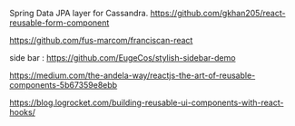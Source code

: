 Spring Data JPA layer for Cassandra.
https://github.com/gkhan205/react-reusable-form-component

https://github.com/fus-marcom/franciscan-react

side bar : https://github.com/EugeCos/stylish-sidebar-demo

https://medium.com/the-andela-way/reactjs-the-art-of-reusable-components-5b67359e8ebb

https://blog.logrocket.com/building-reusable-ui-components-with-react-hooks/
